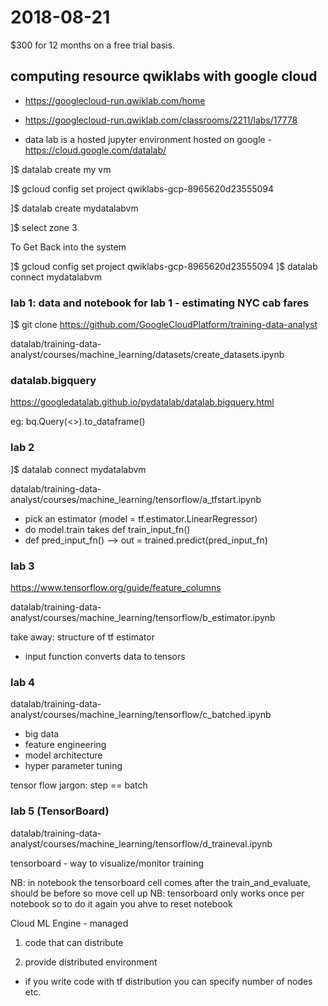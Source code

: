 # 2018-08-21

$300 for 12 months on a free trial basis.

## computing resource qwiklabs with google cloud
* https://googlecloud-run.qwiklab.com/home

* https://googlecloud-run.qwiklab.com/classrooms/2211/labs/17778

* data lab is a hosted jupyter environment hosted on google - https://cloud.google.com/datalab/

]$ datalab create my vm

]$ gcloud config set project qwiklabs-gcp-8965620d23555094

]$ datalab create mydatalabvm

]$ select zone 3

To Get Back into the system

]$ gcloud config set project qwiklabs-gcp-8965620d23555094
]$ datalab connect mydatalabvm

### lab 1: data and notebook for lab 1 - estimating NYC cab fares
]$ git clone https://github.com/GoogleCloudPlatform/training-data-analyst

datalab/training-data-analyst/courses/machine_learning/datasets/create_datasets.ipynb

### datalab.bigquery
https://googledatalab.github.io/pydatalab/datalab.bigquery.html

eg: bq.Query(<<sql-string>>).to_dataframe()

### lab 2
]$ datalab connect mydatalabvm

datalab/training-data-analyst/courses/machine_learning/tensorflow/a_tfstart.ipynb

* pick an estimator (model = tf.estimator.LinearRegressor)
* do model.train takes def train_input_fn()
* def pred_input_fn() --> out = trained.predict(pred_input_fn)

### lab 3
https://www.tensorflow.org/guide/feature_columns

datalab/training-data-analyst/courses/machine_learning/tensorflow/b_estimator.ipynb

take away: structure of tf estimator

* input function converts data to tensors

### lab 4
datalab/training-data-analyst/courses/machine_learning/tensorflow/c_batched.ipynb
* big data
* feature engineering
* model architecture
* hyper parameter tuning

tensor flow jargon: step == batch

### lab 5 (TensorBoard)
datalab/training-data-analyst/courses/machine_learning/tensorflow/d_traineval.ipynb

tensorboard - way to visualize/monitor training

NB: in notebook the tensorboard cell comes after the train_and_evaluate, should be before so move cell up
NB: tensorboard only works once per notebook so to do it again you ahve to reset notebook


Cloud ML Engine - managed

1. code that can distribute

2. provide distributed environment
  * if you write code with tf distribution you can specify number of nodes etc.
